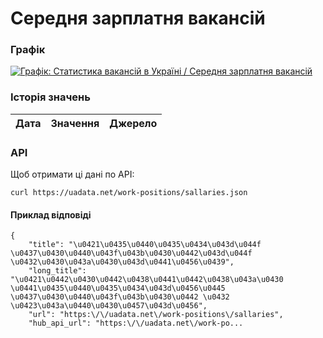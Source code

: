 # Середня зарплатня вакансій
### Графік
[ ![Графік: Статистика вакансій в Україні / Середня зарплатня вакансій](https://uadata.net/screen?459489&u=%2Fwork-positions%2Fsallaries) ](https://uadata.net/work-positions/sallaries)

### Історія значень
| Дата | Значення | Джерело |
|---|---|---|
### API
Щоб отримати ці дані по API:
```
curl https://uadata.net/work-positions/sallaries.json
```
#### Приклад відповіді 
```
{
    "title": "\u0421\u0435\u0440\u0435\u0434\u043d\u044f \u0437\u0430\u0440\u043f\u043b\u0430\u0442\u043d\u044f \u0432\u0430\u043a\u0430\u043d\u0441\u0456\u0439",
    "long_title": "\u0421\u0442\u0430\u0442\u0438\u0441\u0442\u0438\u043a\u0430 \u0441\u0435\u0440\u0435\u0434\u043d\u0456\u0445 \u0437\u0430\u0440\u043f\u043b\u0430\u0442 \u0432 \u0423\u043a\u0440\u0430\u0457\u043d\u0456",
    "url": "https:\/\/uadata.net\/work-positions\/sallaries",
    "hub_api_url": "https:\/\/uadata.net\/work-po...
```